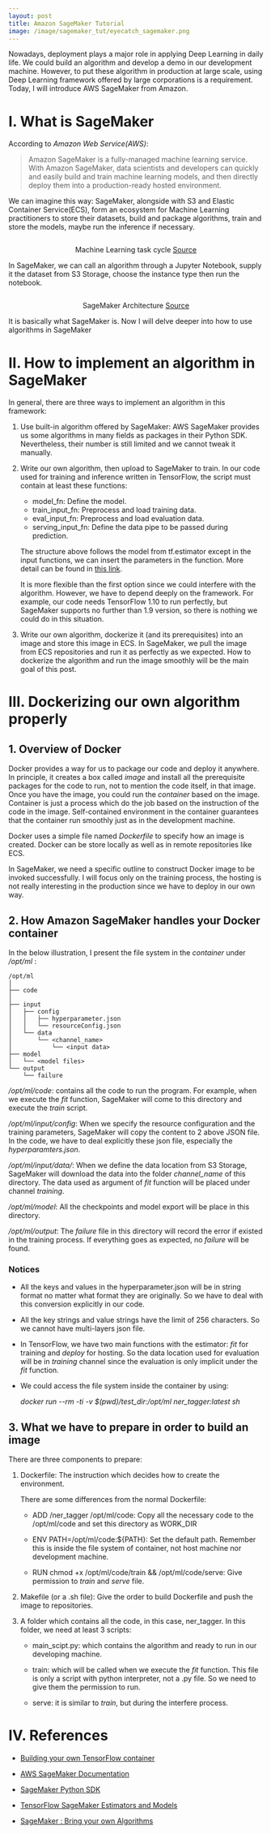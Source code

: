 ```yaml
---
layout: post
title: Amazon SageMaker Tutorial
image: /image/sagemaker_tut/eyecatch_sagemaker.png
---
```


Nowadays, deployment plays a major role in applying Deep Learning in daily life. We could build an algorithm and develop 
a demo in our development machine. However, to put these algorithm in production at large scale, using Deep Learning 
framework offered by large corporations is a requirement. Today, I will introduce AWS SageMaker from Amazon.

# I. What is SageMaker

According to *Amazon Web Service(AWS)*:

> Amazon SageMaker is a fully-managed machine learning service. With Amazon SageMaker, data scientists and developers 
>can quickly and easily build and train machine learning models, and then directly deploy them into a production-ready 
>hosted environment.

We can imagine this way: SageMaker, alongside with S3 and Elastic Container Service(ECS), form an ecosystem for Machine 
Learning practitioners to store their datasets, build and package algorithms, train and store the models, maybe run the 
inference if necessary.

<p align="center">
 <img src="/image/sagemaker_tut/ml-concepts-10.png" alt="" align="middle">
 <div align="center">Machine Learning task cycle <a href="https://docs.aws.amazon.com/sagemaker/latest/dg/images/ml-concepts-10.png">Source</a></div>
</p>  

In SageMaker, we can call an algorithm through a Jupyter Notebook, supply it the dataset from S3 Storage, choose the 
instance type then run the notebook.

<p align="center">
 <img src="/image/sagemaker_tut/sagemaker-architecture.png" alt="" align="middle">
 <div align="center">SageMaker Architecture <a href="https://docs.aws.amazon.com/sagemaker/latest/dg/images/sagemaker-architecture.png">Source</a></div>
</p>  

It is basically what SageMaker is. Now I will delve deeper into how to use algorithms in SageMaker

# II. How to implement an algorithm in SageMaker

In general, there are three ways to implement an algorithm in this framework:

1. Use built-in algorithm offered by SageMaker: AWS SageMaker provides us some algorithms in many fields as packages in 
their Python SDK. Nevertheless, their number is still limited and we cannot tweak it manually.

2. Write our own algorithm, then upload to SageMaker to train. In our code used for training and inference written in 
TensorFlow, the script must contain at least these functions:

    * model_fn: Define the model.
    * train_input_fn: Preprocess and load training data.
    * eval_input_fn: Preprocess and load evaluation data.
    * serving_input_fn: Define the data pipe to be passed during prediction.

    The structure above follows the model from tf.estimator except in the input functions, we can insert the parameters 
    in the function. More detail can be found in [this link](https://docs.aws.amazon.com/sagemaker/latest/dg/tf-training-inference-code-template.html).

    It is more flexible than the first option since we could interfere with the algorithm. However, we have to depend 
    deeply on the framework. For example, our code needs TensorFlow 1.10 to run perfectly, but SageMaker supports no 
    further than 1.9 version, so there is nothing we could do in this situation.

3. Write our own algorithm, dockerize it (and its prerequisites) into an image and store this image in ECS. In 
SageMaker, we pull the image from ECS repositories and run it as perfectly as we expected. How to dockerize the 
algorithm and run the image smoothly will be the main goal of this post.

# III. Dockerizing our own algorithm properly

## 1. Overview of Docker

Docker provides a way for us to package our code and deploy it anywhere. In principle, it creates a box called *image* 
and install all the prerequisite packages for the code to run, not to mention the code itself, in that image. Once you 
have the image, you could run the *container* based on the image. Container is just a process which do the job based on 
the instruction of the code in the image. Self-contained environment in the container guarantees that the container run 
smoothly just as in the development machine.

Docker uses a simple file named *Dockerfile* to specify how an image is created. Docker can be store locally as well as 
in remote repositories like ECS.

In SageMaker, we need a specific outline to construct Docker image to be invoked successfully. I will focus only on the 
training process, the hosting is not really interesting in the production since we have to deploy in our own way.

## 2. How Amazon SageMaker handles your Docker container

In the below illustration, I present the file system in the *container* under */opt/ml* :

    /opt/ml
    │
    ├── code
    │
    ├── input
    │   ├── config
    │   │   ├── hyperparameter.json
    │   │   └── resourceConfig.json
    │   └── data
    │       └── <channel_name>
    │           └── <input data>
    ├── model
    │   └── <model files>
    └── output
        └── failure

*/opt/ml/code*: contains all the code to run the program. For example, when we execute the *fit* function, SageMaker 
will come to this directory and execute the *train* script.

*/opt/ml/input/config*: When we specify the resource configuration and the training parameters, SageMaker will copy the 
content to 2 above JSON file. In the code, we have to deal explicitly these json file, especially the 
*hyperparamters.json*.

*/opt/ml/input/data/*: When we define the data location from S3 Storage, SageMaker will download the data into the 
folder *channel_name* of this directory. The data used as argument of *fit* function will be placed under channel 
*training*.

*/opt/ml/model*: All the checkpoints and model export will be place in this directory.

*/opt/ml/output*: The *failure* file in this directory will record the error if existed in the training process. If 
everything goes as expected, no *failure* will be found.

### Notices

* All the keys and values in the hyperparameter.json will be in string format no matter what format they are originally. 
So we have to deal with this conversion explicitly in our code.

* All the key strings and value strings have the limit of 256 characters. So we cannot have multi-layers json file.

* In TensorFlow, we have two main functions with the estimator: *fit* for training and *deploy* for hosting. So the data 
location used for evaluation will be in *training* channel since the evaluation is only implicit under the *fit* function.

* We could access the file system inside the container by using:

    *docker run --rm -ti -v $(pwd)/test_dir:/opt/ml ner_tagger:latest sh*

## 3. What we have to prepare in order to build an image

There are three components to prepare:

1. Dockerfile: The instruction which decides how to create the environment.

    There are some differences from the normal Dockerfile:

    * ADD /ner_tagger /opt/ml/code: Copy all the necessary code to the /opt/ml/code and set this directory as WORK_DIR

    * ENV PATH=/opt/ml/code:${PATH}: Set the default path. Remember this is inside the file system of container, not 
    host machine nor development machine.

    * RUN chmod +x /opt/ml/code/train && /opt/ml/code/serve: Give permission to *train* and *serve* file.

2. Makefile (or a .sh file): Give the order to build Dockerfile and push the image to repositories.

3. A folder which contains all the code, in this case, ner_tagger. In this folder, we need at least 3 scripts:
    * main_scipt.py: which contains the algorithm and ready to run in our developing machine.

    * train: which will be called when we execute the *fit* function. This file is only a script with python interpreter, 
    not a .py file. So we need to give them the permission to run.

    * serve: it is similar to *train*, but during the interfere process.

# IV. References

* [Building your own TensorFlow container](https://github.com/awslabs/amazon-sagemaker-examples/blob/master/advanced_functionality/tensorflow_bring_your_own/tensorflow_bring_your_own.ipynb)

* [AWS SageMaker Documentation](https://docs.aws.amazon.com/sagemaker/latest/dg/whatis.html)

* [SageMaker Python SDK](https://github.com/aws/sagemaker-python-sdk)

* [TensorFlow SageMaker Estimators and Models](https://github.com/aws/sagemaker-python-sdk/blob/master/src/sagemaker/tensorflow/README.rst#sagemaker-tensorflow-docker-containers)

* [SageMaker : Bring your own Algorithms](https://medium.com/smileinnovation/sagemaker-bring-your-own-algorithms-719dd539607d)
